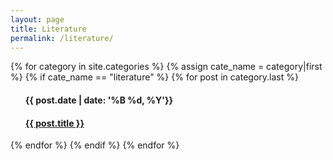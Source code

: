 ```yaml
---
layout: page
title: Literature
permalink: /literature/
---
```


{% for category in site.categories %}
    {% assign cate_name = category|first %}
    {% if cate_name == "literature" %}
        {% for post in category.last %}
<ul class="arc-list">
    <h4 class="arc-date">{{ post.date | date: '%B %d, %Y'}}</h4>
    <h4><a href="{{ post.url }}" target="_blank">{{ post.title }}</a></h4>
</ul>
        {% endfor %}
    {% endif %}
{% endfor %}
